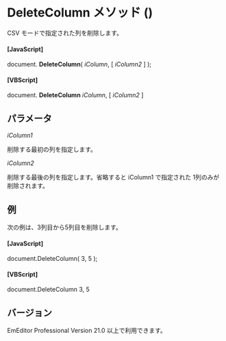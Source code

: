 # DeleteColumn メソッド ()

CSV モードで指定された列を削除します。

#### \[JavaScript\]

document. **DeleteColumn**( _iColumn_, \[ _iColumn2_ \] );

#### \[VBScript\]

document. **DeleteColumn** _iColumn_, \[ _iColumn2_ \]

## パラメータ

_iColumn1_

削除する最初の列を指定します。

_iColumn2_

削除する最後の列を指定します。省略すると iColumn1 で指定された 1列のみが削除されます。

## 例

次の例は、3列目から5列目を削除します。

#### \[JavaScript\]

document.DeleteColumn( 3, 5 );

#### \[VBScript\]

document.DeleteColumn 3, 5

## バージョン

EmEditor Professional Version 21.0 以上で利用できます。
